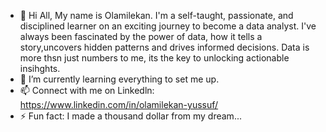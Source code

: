 - 👋 Hi All, My name is Olamilekan. I'm a self-taught, passionate, and disciplined learner on an exciting journey to become a data analyst. I've always been fascinated by the power of data, how it tells a story,uncovers hidden patterns and drives informed decisions. Data is more thsn just numbers to me, its the key to unlocking actionable insihghts.  
- 🌱 I’m currently learning everything to set me up.
- 📫 Connect with me on Linkedln: https://www.linkedin.com/in/olamilekan-yussuf/ 
- ⚡ Fun fact: I made a thousand dollar from my dream...

<!---
ollamilaykan/ollamilaykan is a ✨ special ✨ repository because its `README.md` (this file) appears on your GitHub profile.
You can click the Preview link to take a look at your changes.
--->
